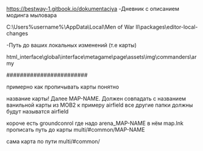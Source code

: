 
https://bestway-1.gitbook.io/dokumentaciya
-Дневник с описанием модинга мыловара 

C:\Users\%username%\AppData\Local\Men of War II\packages\editor-local-changes

-Путь до ваших локальных изменений (т.е карты) 


html_interface\global\interface\metagame\page\assets\img\commanders\army


########################

примерно как пропичывать карты понятно

название карты! Далее MAP-NAME. Должен совпадать с названием ванильной карты из МОВ2 к примеру airfield
все другие папки должны будут называтся airfield

короче есть groundconrol где надо arena_MAP-NAME
в нём map.lnk прописать путь до карты multi/#common/MAP-NAME

сама карта по пути multi/#common/
